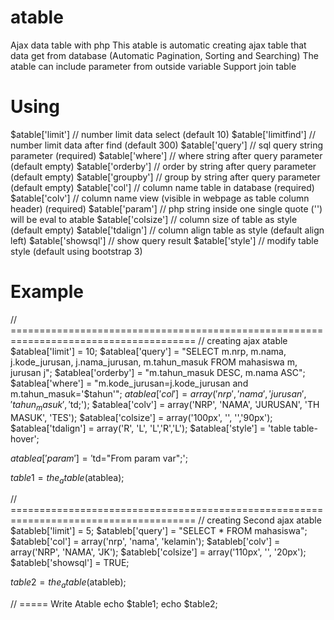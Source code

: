 # atable
Ajax data table with php
This atable is automatic creating ajax table that data get from database
(Automatic Pagination, Sorting and Searching)
The atable can include parameter from outside variable
Support join table

# Using
$atable['limit']      // number limit data select (default 10)
$atable['limitfind']  // number limit data after find (default 300)
$atable['query']      // sql query string parameter (required)
$atable['where']      // where string after query parameter (default empty)
$atable['orderby']    // order by string after query parameter (default empty)
$atable['groupby']    // group by string after query parameter (default empty)
$atable['col']        // column name table in database (required)
$atable['colv']       // column name view (visible in webpage as table column header) (required)
$atable['param']      // php string inside one single quote ('') will be eval to atable
$atable['colsize']    // column size of table as style (default empty)
$atable['tdalign']    // column align table as style (default align left)
$atable['showsql']    // show query result
$atable['style']      // modify table style (default using bootstrap 3)

# Example
// ======================================================================================
// creating ajax atable
$atablea['limit'] = 10;
$atablea['query'] = "SELECT m.nrp, m.nama, j.kode_jurusan, j.nama_jurusan, m.tahun_masuk FROM mahasiswa m, jurusan j";
$atablea['orderby'] = "m.tahun_masuk DESC, m.nama ASC";
$atablea['where'] = "m.kode_jurusan=j.kode_jurusan and m.tahun_masuk='$tahun'";
$atablea['col'] = array('nrp', 'nama', 'jurusan', 'tahun_masuk', '$td;');
$atablea['colv'] = array('NRP', 'NAMA', 'JURUSAN', 'TH MASUK', 'TES');
$atablea['colsize'] = array('100px', '', '','90px');
$atablea['tdalign'] = array('R', 'L', 'L','R','L');
$atablea['style'] = 'table table-hover';

$atablea['param'] = '$td="From param var";';

$table1 = the_atable($atablea);

// ======================================================================================
// creating Second ajax atable
$atableb['limit'] = 5;
$atableb['query'] = "SELECT * FROM mahasiswa";
$atableb['col'] = array('nrp', 'nama', 'kelamin');
$atableb['colv'] = array('NRP', 'NAMA', 'JK');
$atableb['colsize'] = array('110px', '', '20px');
$atableb['showsql'] = TRUE;

$table2 = the_atable($atableb);

// ===== Write Atable
echo $table1;
echo $table2;
